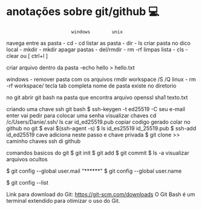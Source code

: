 # anotações sobre git/github :computer:

                            windows        unix
navega entre as pasta                 - cd                    - cd
listar as  pasta                               - dir                   - ls
criar pasta no dico local              - mkdir              - mkdir
apagar pastas                               - del/rmdir        - rm -rf
limpas lista                                    - cls                    - clear ou [ ctrl+l ]

criar arquivo dentro da pasta -echo hello > hello.txt

windows - remover pasta com os arquivos rmdir workspace /S /Q
linux   - rm -rf workspace/
tecla tab completa nome de pasta existe no diretorio

no git 
abrir git bash na pasta que encontra arquivo 
openssl sha1 texto.txt


criando uma chave ssh git bash 
$ ssh-keygen -t ed25519 -C seu e-mail
enter 
vai pedir para colocar uma senha 
visualizar chaves 
cd /c/Users/Danie/.ssh/
ls
car id_ed25519.pub 
copiar codigo gerado colar no github 
no git 
$ eval $(ssh-agent -s)
$ ls 
id_es25519 id_25519.pub
$ ssh-add id_ed25519
cave adiciona neste passo e chave privada 
$ git clone >> caminho chaves ssh di github 

comandos basicos do git 
$ git init 
$ git add
$ git commit
$ ls -a visualizar arquivos ocultos 

$ git config --global user.mail "******"
$ git config --global user.name

$ git config --list

Link para download do Git: https://git-scm.com/downloads
O Git Bash é um terminal extendido para otimizar o uso do Git.
